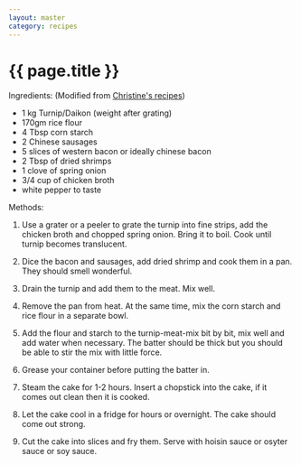 ```yaml
---
layout: master
category: recipes
---
```


{{ page.title }}
===

Ingredients:
(Modified from [Christine's recipes](http://en.christinesrecipes.com/2009/01/chinese-new-year-turnip-cake.html?m=1))
<!--start-excerpt-->
- 1 kg Turnip/Daikon (weight after grating)
- 170gm rice flour<!--end-excerpt-->
- 4 Tbsp corn starch
- 2 Chinese sausages
- 5 slices of western bacon or ideally chinese bacon
- 2 Tbsp of dried shrimps
- 1 clove of spring onion
- 3/4 cup of chicken broth
- white pepper to taste

Methods:

1. Use a grater or a peeler to grate the turnip into fine strips, add the chicken broth and chopped spring onion.  Bring it to boil.  Cook until turnip becomes translucent.

2. Dice the bacon and sausages, add dried shrimp and cook them in a pan.  They should smell wonderful.

3. Drain the turnip and add them to the meat.  Mix well.

4. Remove the pan from heat.  At the same time, mix the corn starch and rice flour in a separate bowl.

5. Add the flour and starch to the turnip-meat-mix bit by bit, mix well and add water when necessary.  The batter should be thick but you should be able to stir the mix with little force.

6. Grease your container before putting the batter in.

7. Steam the cake for 1-2 hours.  Insert a chopstick into the cake, if it comes out clean then it is cooked.

8. Let the cake cool in a fridge for hours or overnight.  The cake should come out strong.

9. Cut the cake into slices and fry them.  Serve with hoisin sauce or osyter sauce or soy sauce.





